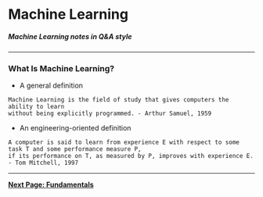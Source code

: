 # Machine Learning

##### Machine Learning notes in Q&A style
---

### What Is Machine Learning?
- A general definition
```
Machine Learning is the field of study that gives computers the ability to learn 
without being explicitly programmed. - Arthur Samuel, 1959
```
- An engineering-oriented definition
```
A computer is said to learn from experience E with respect to some task T and some performance measure P, 
if its performance on T, as measured by P, improves with experience E. - Tom Mitchell, 1997
```

---

[**Next Page: Fundamentals**](https://akashp1712.github.io/ml-akash/fundamentals/)
